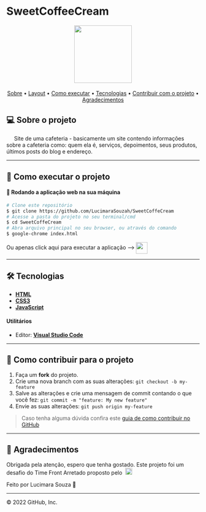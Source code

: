 # SweetCoffeeCream 

<h4 align="center">
	<img height="150" src="https://user-images.githubusercontent.com/95291739/166086789-7076d7fb-d782-415c-8e32-ad9dfbeb5ab9.png">
</h4>

<p align="center">
 <a href="#-sobre-o-projeto">Sobre</a> •
 <a href="#-layout">Layout</a> • 
 <a href="#-como-executar-o-projeto">Como executar</a> • 
 <a href="#-tecnologias">Tecnologias</a> • 
 <a href="#-como-contribuir-para-o-projeto">Contribuir com o projeto</a> • 
 <a href="#-agradecimentos">Agradecimentos</a>
</p>


## 💻 Sobre o projeto

<img height="16" src="https://cdn-icons-png.flaticon.com/512/590/590836.png"> Site de uma cafeteria - basicamente um site contendo informações sobre a cafeteria como: quem ela é, serviços, depoimentos, seus produtos, últimos posts do blog e endereço.

---


## 🚀 Como executar o projeto

#### 🧭 Rodando a aplicação web na sua máquina

```bash
# Clone este repositório
$ git clone https://github.com/LucimaraSouzah/SweetCoffeCream
# Acesse a pasta do projeto no seu terminal/cmd
$ cd SweetCoffeCream
# Abra arquivo principal no seu browser, ou através do comando
$ google-chrome index.html
```
<div>
Ou apenas click aqui para executar a aplicação --> 
    <a href="https://lucimarasouzah.github.io/SweetCoffeCream">
    <img height="30" valign=middle src="https://cdn-icons-png.flaticon.com/512/25/25231.png"/>
    </a>
</div>

---

## 🛠 Tecnologias

- **[HTML](https://developer.mozilla.org/en-US/docs/Learn/Getting_started_with_the_web/HTML_basics)**
- **[CSS3](https://developer.mozilla.org/en-US/docs/Web/CSS)**
- **[JavaScript](https://developer.mozilla.org/en-US/docs/Web/JavaScript/Guide)**



#### **Utilitários**

- Editor:  **[Visual Studio Code](https://code.visualstudio.com/)**

---

## 💪 Como contribuir para o projeto

1. Faça um **fork** do projeto.
2. Crie uma nova branch com as suas alterações: `git checkout -b my-feature`
3. Salve as alterações e crie uma mensagem de commit contando o que você fez: `git commit -m "feature: My new feature"`
4. Envie as suas alterações: `git push origin my-feature`
> Caso tenha alguma dúvida confira este [guia de como contribuir no GitHub](./CONTRIBUTING.md)
---

## 📝 Agradecimentos

Obrigada pela atenção, espero que tenha gostado. Este projeto foi um desafio do Time Front Arretado proposto pelo &nbsp;<a href=https://www.linkedin.com/in/dersonsena/><img height="18" src="https://cdn-icons-png.flaticon.com/512/174/174857.png" title="Kilderson Sena"/></a>

Feito por Lucimara Souza 💜

---
© 2022 GitHub, Inc.
